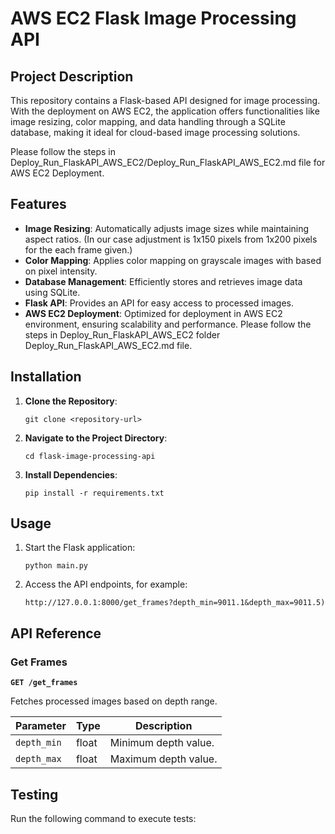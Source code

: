 # AWS EC2 Flask Image Processing API

## Project Description
This repository contains a Flask-based API designed for image processing. With the deployment on AWS EC2, the application offers functionalities like image resizing, color mapping, and data handling through a SQLite database, making it ideal for cloud-based image processing solutions.

Please follow the steps in Deploy_Run_FlaskAPI_AWS_EC2/Deploy_Run_FlaskAPI_AWS_EC2.md file for AWS EC2 Deployment.

## Features
- **Image Resizing**: Automatically adjusts image sizes while maintaining aspect ratios. (In our case adjustment is 1x150 pixels from 1x200 pixels for the each frame given.)
- **Color Mapping**: Applies color mapping on grayscale images with based on pixel intensity.
- **Database Management**: Efficiently stores and retrieves image data using SQLite.
- **Flask API**: Provides an API for easy access to processed images.
- **AWS EC2 Deployment**: Optimized for deployment in AWS EC2 environment, ensuring scalability and performance. Please follow the steps in Deploy_Run_FlaskAPI_AWS_EC2 folder Deploy_Run_FlaskAPI_AWS_EC2.md file.

## Installation

1. **Clone the Repository**:
    ```
    git clone <repository-url>
    ```

2. **Navigate to the Project Directory**:
    ```
    cd flask-image-processing-api
    ```

3. **Install Dependencies**:
    ```
    pip install -r requirements.txt
    ```

## Usage

1. Start the Flask application:
    ```
    python main.py
    ```

2. Access the API endpoints, for example:
    ```
    http://127.0.0.1:8000/get_frames?depth_min=9011.1&depth_max=9011.5)
    ```

## API Reference

### Get Frames

**`GET /get_frames`**

Fetches processed images based on depth range.

| Parameter   | Type    | Description                       |
|-------------|---------|-----------------------------------|
| `depth_min` | float   | Minimum depth value.              |
| `depth_max` | float   | Maximum depth value.              |

## Testing

Run the following command to execute tests:

